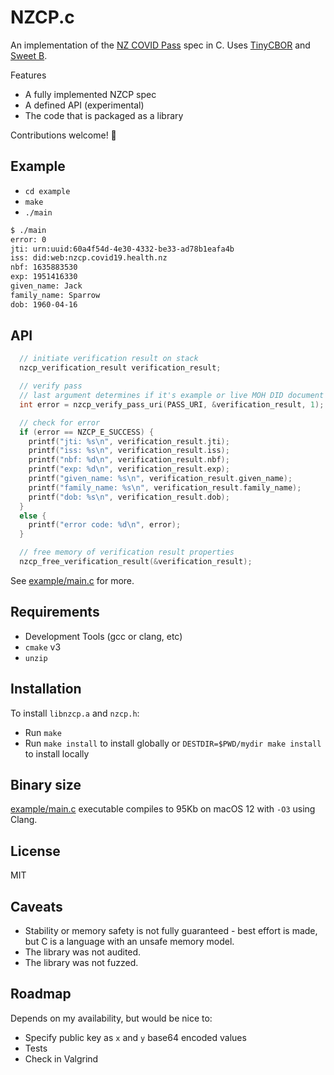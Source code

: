 # NZCP.c
An implementation of the [NZ COVID Pass](https://github.com/minhealthnz/nzcovidpass-spec) spec in C. Uses [TinyCBOR](https://github.com/intel/tinycbor) and [Sweet B](https://github.com/westerndigitalcorporation/sweet-b).

Features
- A fully implemented NZCP spec
- A defined API (experimental)
- The code that is packaged as a library

Contributions welcome! 🥳

## Example
- `cd example`
- `make`
- `./main`

```bash
$ ./main
error: 0
jti: urn:uuid:60a4f54d-4e30-4332-be33-ad78b1eafa4b
iss: did:web:nzcp.covid19.health.nz
nbf: 1635883530
exp: 1951416330
given_name: Jack
family_name: Sparrow
dob: 1960-04-16
```
## API
```c
  // initiate verification result on stack
  nzcp_verification_result verification_result;

  // verify pass
  // last argument determines if it's example or live MOH DID document
  int error = nzcp_verify_pass_uri(PASS_URI, &verification_result, 1);

  // check for error
  if (error == NZCP_E_SUCCESS) {
    printf("jti: %s\n", verification_result.jti);
    printf("iss: %s\n", verification_result.iss);
    printf("nbf: %d\n", verification_result.nbf);
    printf("exp: %d\n", verification_result.exp);
    printf("given_name: %s\n", verification_result.given_name);
    printf("family_name: %s\n", verification_result.family_name);
    printf("dob: %s\n", verification_result.dob);
  }
  else {
    printf("error code: %d\n", error);
  }

  // free memory of verification result properties
  nzcp_free_verification_result(&verification_result);
```

See [example/main.c](example/main.c) for more.

## Requirements
- Development Tools (gcc or clang, etc)
- `cmake` v3
- `unzip`

## Installation
To install `libnzcp.a` and `nzcp.h`:
- Run `make`
- Run `make install` to install globally or `DESTDIR=$PWD/mydir make install` to install locally

## Binary size
[example/main.c](example/main.c) executable compiles to 95Kb on macOS 12 with `-O3` using Clang.

## License
MIT

## Caveats
- Stability or memory safety is not fully guaranteed - best effort is made, but C is a language with an unsafe memory model.
- The library was not audited.
- The library was not fuzzed.

## Roadmap
Depends on my availability, but would be nice to:
- Specify public key as `x` and `y` base64 encoded values
- Tests
- Check in Valgrind
